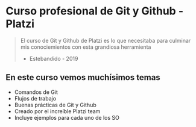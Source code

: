 # Curso profesional de Git y Github - Platzi
> El curso de Git y Github de Platzi es lo que necesitaba para culminar mis conociemientos con esta grandiosa herramienta
>- Estebandido - 2019

## En este curso vemos muchísimos temas
* Comandos de Git
* Flujos de trabajo
* Buenas prácticas de Git y Github
* Creado por el increíble Platzi team
* Incluye ejemplos para cada uno de los SO